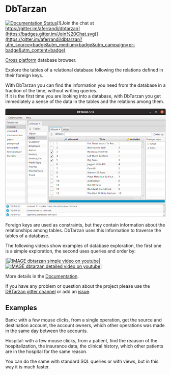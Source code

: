 DbTarzan
========

[![Documentation Status](https://readthedocs.org/projects/ansicolortags/badge/?version=latest)](https://aferrandi.github.io/dbtarzan)[![Join the chat at https://gitter.im/aferrandi/dbtarzan](https://badges.gitter.im/Join%20Chat.svg)](https://gitter.im/aferrandi/dbtarzan?utm_source=badge&utm_medium=badge&utm_campaign=pr-badge&utm_content=badge)

[Cross platform](https://aferrandi.github.io/dbtarzan/Installation.html) database browser.

Explore the tables of a relational database following the relations defined in their foreign keys.

With DbTarzan you can find the information you need from the database in a fraction of the time, without writing queries.  
If it is the first time you are looking into a database, with DbTarzan you get immediately a sense of the data in the tables and the relations among them.

![DbTarzan](docs/images/window.png?raw=true)

Foreign keys are  used as constraints, but they contain information about the relationships among tables. 
DbTarzan uses this information to traverse the tables of a database.

The following videos show examples of database exploration, the first one is a simple exploration, the second uses queries and order by:

|[![IMAGE dbtarzan simple video on youtube](https://img.youtube.com/vi/qLh5HnW0Rwc/default.jpg)](https://youtu.be/qLh5HnW0Rwc)|[![IMAGE dbtarzan detailed video on youtube](https://img.youtube.com/vi/CezsF9vME6U/default.jpg)](https://youtu.be/CezsF9vME6U)|

More details in the [Documentation](https://aferrandi.github.io/dbtarzan).

If you have any problem or question about the project please use the [DBTarzan gitter channel](https://gitter.im/aferrandi/dbtarzan) or add an [issue](https://github.com/aferrandi/dbtarzan/issues). 

Examples
--------

Bank: with a few mouse clicks, from a single operation, get the source and destination account, the account owners, which other operations was made in the same day between the accounts. 

Hospital: with a few mouse clicks, from a patient, find the reaason of the hospitalization, the insurance data, the clinical history, which other patients are in the hospital for the same reason.

You can do the same with standard SQL queries or with views, but in this way it is much faster.

<a href="https://snapcraft.io/dbtarzan" title="Get it from the Snap Store">
  <img src="https://snapcraft.io/static/images/badges/en/snap-store-black.svg" alt="" />
</a>
